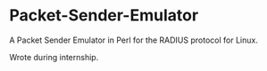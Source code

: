 # Packet-Sender-Emulator
A Packet Sender Emulator in Perl for the RADIUS protocol for Linux.

Wrote during internship.
